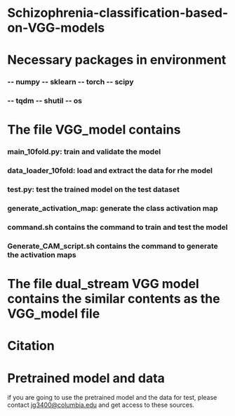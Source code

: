# Schizophrenia-classification-based-on-VGG-models

# Necessary packages in environment

### -- numpy  -- sklearn  -- torch  -- scipy
### -- tqdm  -- shutil  -- os


# The file VGG_model contains

### main_10fold.py: train and validate the model
### data_loader_10fold: load and extract the data for rhe model
### test.py: test the trained model on the test dataset
### generate_activation_map: generate the class activation map 
### command.sh contains the command to train and test the model
### Generate_CAM_script.sh contains the command to generate the activation maps

# The file dual_stream VGG model contains the similar contents as the VGG_model file

# Citation


# Pretrained model and data

if you are going to use the pretrained model and the data for test, please contact jg3400@columbia.edu and get access to these sources.
